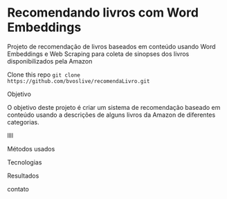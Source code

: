 
# Recomendando livros com Word Embeddings

Projeto de recomendação de livros baseados em conteúdo usando Word Embeddings e Web Scraping
para coleta de sinopses dos livros disponibilizados pela Amazon

Clone this repo `git clone https://github.com/bvoslive/recomendaLivro.git`

Objetivo

O objetivo deste projeto é criar um sistema de recomendação baseado em conteúdo usando a descrições de alguns livros da Amazon de diferentes categorias.


llll

Métodos usados

Tecnologias

Resultados

contato
